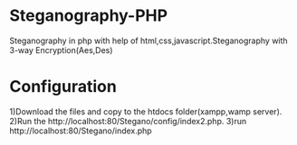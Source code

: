 # Steganography-PHP
Steganography in php with help of html,css,javascript.Steganography with 3-way Encryption(Aes,Des)
# Configuration
1)Download the files and copy to the htdocs folder(xampp,wamp server).
2)Run the http://localhost:80/Stegano/config/index2.php.
3)run http://localhost:80/Stegano/index.php
